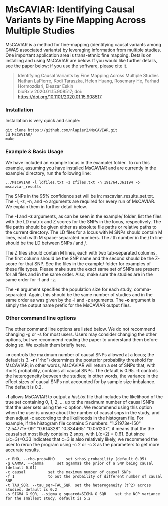 # MsCAVIAR: Identifying Causal Variants by Fine Mapping Across Multiple Studies

MsCAVIAR is a method for fine-mapping (identifying causal variants among GWAS associated variants) by leveraging information from multiple studies. One important application area is trans-ethnic fine mapping. Details on installing and using MsCAVIAR are below. If you would like further details, see the paper below; if you use the software, please cite it.

> Identifying Causal Variants by Fine Mapping Across Multiple Studies  
> Nathan LaPierre, Kodi Taraszka, Helen Huang, Rosemary He, Farhad Hormozdiari, Eleazar Eskin  
> bioRxiv 2020.01.15.908517; doi: https://doi.org/10.1101/2020.01.15.908517

### Installation

Installation is very quick and simple:

```
git clone https://github.com/nlapier2/MsCAVIAR.git
cd MsCAVIAR/
make
```

### Example & Basic Usage

We have included an example locus in the example/ folder. To run this example, assuming you have installed MsCAVIAR and are currently in the example/ directory, run the following line:

` ../MsCAVIAR -l ldfiles.txt -z zfiles.txt -n 191764,361194 -o mscaviar_results `

The SNPs in the 95% confidence set will be in: mscaviar_results_set.txt. The -l, -z, -n, and -o arguments are required for every run of MsCAVIAR. We explain them in further detail below.

The **-l** and **-z** arguments, as can be seen in the example/ folder, list the files with the LD matrix and Z scores for the SNPs in the locus, respectively. The file paths should be given either as absolute file paths or relative paths to the current directory. The LD files for a locus with M SNPs should contain M lines, each with M space-separated numbers. The _i_ th number in the _j_ th line should be the LD between SNPs _i_ and _j_. 

The Z files should contain M lines, each with two tab-separated columns. The first column should be the SNP name and the second should be the Z-score for that SNP. See the files in the example/ folder for examples of these file types. Please make sure the exact same set of SNPs are present for all files and in the same order. Also, make sure the studies are in the same order for -l and -z.

The **-n** argument specifies the population size for each study, comma-separated. Again, this should be the same number of studies and in the same order as was given by the -l and -z arguments. The **-o** argument is simply the output name prefix for the MsCAVIAR output files.

### Other command line options

The other command line options are listed below. We do not recommend changing -g or -s for most users. Users may consider changing the other options, but we recommend reading the paper to understand them before doing so. We explain them briefly here. 

**-c** controls the maximum number of causal SNPs allowed at a locus; the default is 3. **-r** ("rho") determines the posterior probability threshold for MsCAVIAR; in other words, MsCAVIAR will return a set of SNPs that, with rho% probability, contains all causal SNPs. The default is 0.95. **-t** controls the heterogeneity between the studies; in other words, the variance in the effect sizes of causal SNPs not accounted for by sample size imbalance. The default is 0.2.

**-f** allows MsCAVIAR to output a _hist.txt_ file that includes the likelihood of the true set containing 0, 1, 2, ... up to the maximum number of causal SNPs that the user sets using the -c option. We recommend using this option when the user is unsure about the number of causal snps in the study, and then adjust -c according to the likelihoods in the histogram file. For example, if the histogram file contains 5 numbers: "1.21973e-150"  "2.54771e-09"  "0.614328"  "0.334465"  "0.051207", it means that the the causal set most likely contains 2 snps, with L(c=2) = 0.61. But since L(c=3)=0.33 indicates that c=3 is also relatively likely, we recommend the user to rerun the program using -c 2 or -c 3 as the parameters to get more accurate results.

```
-r RHO, --rho-prob=RHO     set $rho$ probability (default 0.95)
-g GAMMA, --gamma      set $gamma$ the prior of a SNP being causal (default 0.01)
-c causal          set the maximum number of causal SNPs
-f 1               to out the probaility of different number of causal SNP
-t TAU_SQR, --tau_sqr=TAU_SQR  set the heterogeneity (t^2) across studies, default is 0.2
-s SIGMA_G_SQR, --sigma_g_squared=SIGMA_G_SQR    set the NCP variance for the smallest study, default is 5.2
```
